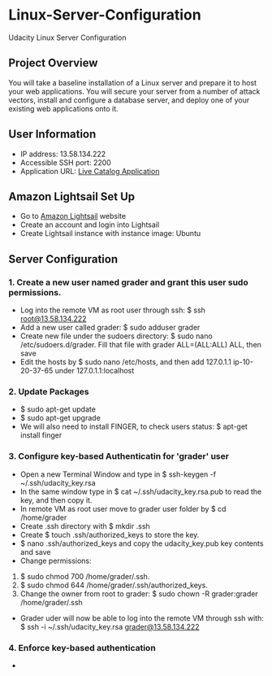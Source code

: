 # Linux-Server-Configuration
Udacity Linux Server Configuration

## Project Overview
You will take a baseline installation of a Linux server and prepare it to host your web applications. You will secure your server from a number of attack vectors, install and configure a database server, and deploy one of your existing web applications onto it.

## User Information
- IP address: 13.58.134.222
- Accessible SSH port: 2200
- Application URL: [Live Catalog Application](http://13.58.134.222/)

## Amazon Lightsail Set Up
- Go to [Amazon Lightsail](https://aws.amazon.com/lightsail/) website
- Create an account and login into Lightsail
- Create Lightsail instance with instance image: Ubuntu

## Server Configuration
### 1. Create a new user named grader and grant this user sudo permissions.
- Log into the remote VM as root user through ssh: $ ssh root@13.58.134.222
- Add a new user called grader: $ sudo adduser grader
- Create new file under the sudoers directory: $ sudo nano /etc/sudoers.d/grader. Fill that file with grader ALL=(ALL:ALL) ALL, then save
- Edit the hosts by $ sudo nano /etc/hosts, and then add 127.0.1.1 ip-10-20-37-65 under 127.0.1.1:localhost
### 2. Update Packages
- $ sudo apt-get update
- $ sudo apt-get upgrade
- We will also need to install FINGER, to check users status: $ apt-get install finger
### 3. Configure key-based Authenticatin for 'grader' user
- Open a new Terminal Window and type in $ ssh-keygen -f ~/.ssh/udacity_key.rsa
- In the same window type in $ cat ~/.ssh/udacity_key.rsa.pub to read the key, and then copy it.
- In remote VM as root user move to grader user folder by $ cd /home/grader
- Create .ssh directory with $ mkdir .ssh
- Create $ touch .ssh/authorized_keys to store the key.
- $ nano .ssh/authorized_keys and copy the udacity_key.pub key contents and save
- Change permissions: 
1. $ sudo chmod 700 /home/grader/.ssh.
2. $ sudo chmod 644 /home/grader/.ssh/authorized_keys.
3. Change the owner from root to grader: $ sudo chown -R grader:grader /home/grader/.ssh
- Grader uder will now be able to log into the remote VM through ssh with: $ ssh -i ~/.ssh/udacity_key.rsa grader@13.58.134.222
### 4. Enforce key-based authentication
- 
